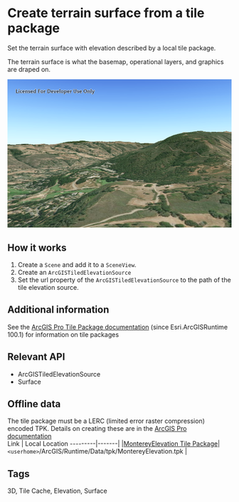 # Create terrain surface from a tile package

Set the terrain surface with elevation described by a local tile package.

The terrain surface is what the basemap, operational layers, and graphics are draped on.

![](screenshot.png)

## How it works

1. Create a `Scene` and add it to a `SceneView`.
2. Create an `ArcGISTiledElevationSource`
3. Set the url property of the `ArcGISTiledElevationSource` to the path of the tile elevation source.

## Additional information

See the [ArcGIS Pro Tile Package documentation](https://pro.arcgis.com/en/pro-app/help/sharing/overview/tile-package.htm) (since Esri.ArcGISRuntime 100.1) for information on tile packages
## Relevant API

* ArcGISTiledElevationSource
* Surface

## Offline data
The tile package must be a LERC (limited error raster compression) encoded TPK. Details on creating these are in the [ArcGIS Pro documentation](https://pro.arcgis.com/en/pro-app/help/sharing/overview/tile-package.htm)\
Link | Local Location
---------|-------|
|[MontereyElevation Tile Package](https://www.arcgis.com/home/item.html?id=cce37043eb0440c7a5c109cf8aad5500)| `<userhome>`/ArcGIS/Runtime/Data/tpk/MontereyElevation.tpk |

## Tags

3D, Tile Cache, Elevation, Surface
